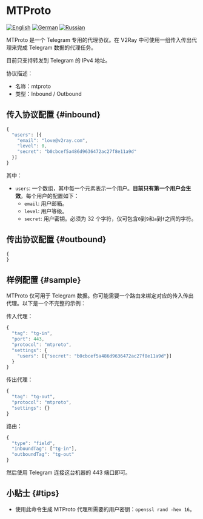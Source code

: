 # MTProto

[![English][1]][2] [![German][3]][4] [![Russian][5]][6]

[1]: ../../resources/english.svg
[2]: https://www.v2ray.com/en/configuration/protocols/mtproto.html
[3]: ../../resources/german.svg
[4]: https://www.v2ray.com/de/configuration/protocols/mtproto.html
[5]: ../../resources/russian.svg
[6]: https://www.v2ray.com/ru/configuration/protocols/mtproto.html

MTProto 是一个 Telegram 专用的代理协议。在 V2Ray 中可使用一组传入传出代理来完成 Telegram 数据的代理任务。

目前只支持转发到 Telegram 的 IPv4 地址。

协议描述：

* 名称：mtproto
* 类型：Inbound / Outbound

## 传入协议配置 {#inbound}

```javascript
{
  "users": [{
    "email": "love@v2ray.com",
    "level": 0,
    "secret": "b0cbcef5a486d9636472ac27f8e11a9d"
  }]
}
```

其中：

* `users`: 一个数组，其中每一个元素表示一个用户。**目前只有第一个用户会生效**。每个用户的配置如下：
  * `email`: 用户邮箱。
  * `level`: 用户等级。
  * `secret`: 用户密钥。必须为 32 个字符，仅可包含`0`到`9`和`a`到`f`之间的字符。

## 传出协议配置 {#outbound}

```javascript
{
}
```

## 样例配置 {#sample}

MTProto 仅可用于 Telegram 数据。你可能需要一个路由来绑定对应的传入传出代理。以下是一个不完整的示例：

传入代理：

```javascript
{
  "tag": "tg-in",
  "port": 443,
  "protocol": "mtproto",
  "settings": {
    "users": [{"secret": "b0cbcef5a486d9636472ac27f8e11a9d"}]
  }
}
```

传出代理：

```javascript
{
  "tag": "tg-out",
  "protocol": "mtproto",
  "settings": {}
}
```

路由：

```javascript
{
  "type": "field",
  "inboundTag": ["tg-in"],
  "outboundTag": "tg-out"
}
```

然后使用 Telegram 连接这台机器的 443 端口即可。

## 小贴士 {#tips}

* 使用此命令生成 MTProto 代理所需要的用户密钥：`openssl rand -hex 16`。
